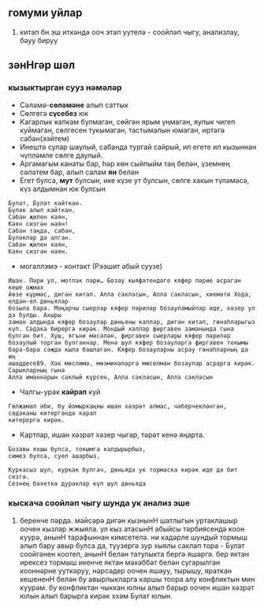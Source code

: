 ## гомуми уйлар
1. китап бн эш иткәндә ооч этап уутелә - соойләп чыгу, анализлау, бәуу бируу
## зәнНгәр шәл
### кызыктырган сууз нәмәләр
- Сәләмә-**сөләмәне** алып саттык
- Сөлгегә **сүсебез** юк
- Кагарлык капкам булмаган, сөйгән ярым уңмаган, яулык чигеп куймаган, сөлгесен тукымаган, тастымалын юмаган, иртәгә сабан(ээйтем)
- Инештә сулар шаулый, сабанда тургай сайрый, ил егете ил кызыннан чүпләмле сөлге даулый.
- Аргамагым канаты бар, һәр көн сыйпыйм таң белән, үземнең сәләтем бар, алып салам **ян** белән
- Егет булса, **мут** булсын, ике күзе ут булсын, сөлге хакын түләмәсә, күз алдымнан юк булсын
```
Булат, Булат кайткан.
Бүләк алып кайткан.
Сабан җилен каян,
Каян сизгән наян!
Сабан таңда, сабан,
Бүләкләр дә алган.
Сабан җилен каян,
Каян сизгән наян.
```
- могаллэмэ - контакт (Рээшит абый суузе)
```
Ишан. Пәри ул, мотлак пәри… Бозау кыяфәтендәге кяфер пәрие асраган кеше оҗмах
йөзе күрмәс, дигән китап. Алла сакласын, Алла сакласын, хикмәти Хода, елдан-ел дөньялар
бозыла бара. Моңарчы сыерлар кяфер пәриләр бозауламыйлар иде, хәзер ул да булды. Ахыры
заман алдында кяфер бозаулар дөньяны каплар, дигән китап, гөнаһларыгыз күп. Сәдака бирергә кирәк. Мондый хәлләр фиргавен заманында гына булган бит. Хуш, ягъни мәсәлән, фиргавен сыерлары кяфер пәриләр бозаулый торган булганнар. Менә шул кяфер бозауларга фиргавен токымы бара-бара сәҗдә кыла башлаган. Кяфер бозауларны асрау гөнаһларның да иң
әшәддесе89. Хак мөслимә, мөэминәләргә мөселман бозаулар асрарга кирәк. Сарыкларның гына
Алла иманнарын саклый күрсен, Алла сакласын, Алла сакласын
```
- Чалгы-урак **кайрап** куй
```
Гөлҗамал әби, бу йомыркаңны ишан хәзрәт алмас, чәберчекләнгән, сәдаканы китергәндә карап
китерергә кирәк.
```
- Картлар, ишан хәзрәт хәзер чыгар, тәрәт кенә яңарта.
```
Бозавы яхшы булса, токымга калдырырбыз,
симез булса, суеп ашарбыз,
```
```
Куркасыз шул, куркак булгач, дөньяда ук тормаска кирәк иде дә бит сезгә.
Сезнең бәхеткә дураклар күп шул дөньяда
```

### кыскача соойләп чыгу шунда ук анализ эше
1. беренче пәрдә. мәйсәрә дигән кызнынН шатлыгын уртаклашыр оочен кызлар жжыяла. ул кыз атасынН абыйсы тәрбиясендә коон куурә, анынН тарафыннан кимсетелә. ни кадәрле шундый тормыш алып бару авыр булса да, туузергә зур хыялы саклап тора - Булат соойгәнен коотеп, анынН белән татулыкта бергә яшәргә. бер яктан ирексез тормыш икенче яктан мәхәббәт белән сугарылган кооннәрне ууткәруу, нәрсәдер оочен яшәуу, тырышу, яраткан кешененН белән бу авырлыкларга каршы тоора алу конфликтын мин куурәм. бу конфликтан чыккан юлны алып барыр оочен ишан хәзрәт юлын алып барырга кирәк ххәм Булат юлын. 